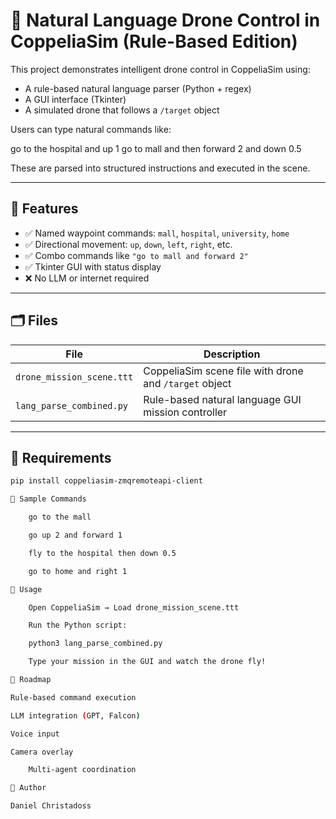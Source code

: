 # 🚁 Natural Language Drone Control in CoppeliaSim (Rule-Based Edition)

This project demonstrates intelligent drone control in CoppeliaSim using:
- A rule-based natural language parser (Python + regex)
- A GUI interface (Tkinter)
- A simulated drone that follows a `/target` object

Users can type natural commands like:

go to the hospital and up 1
go to mall and then forward 2 and down 0.5


These are parsed into structured instructions and executed in the scene.

---

## 🧠 Features

- ✅ Named waypoint commands: `mall`, `hospital`, `university`, `home`
- ✅ Directional movement: `up`, `down`, `left`, `right`, etc.
- ✅ Combo commands like `"go to mall and forward 2"`
- ✅ Tkinter GUI with status display
- ❌ No LLM or internet required

---

## 🗂 Files

| File | Description |
|------|-------------|
| `drone_mission_scene.ttt` | CoppeliaSim scene file with drone and `/target` object |
| `lang_parse_combined.py` | Rule-based natural language GUI mission controller |

---

## 🔧 Requirements

```bash
pip install coppeliasim-zmqremoteapi-client

💬 Sample Commands

    go to the mall

    go up 2 and forward 1

    fly to the hospital then down 0.5

    go to home and right 1

🚀 Usage

    Open CoppeliaSim → Load drone_mission_scene.ttt

    Run the Python script:

    python3 lang_parse_combined.py

    Type your mission in the GUI and watch the drone fly!

🧭 Roadmap

Rule-based command execution

LLM integration (GPT, Falcon)

Voice input

Camera overlay

    Multi-agent coordination

🙌 Author

Daniel Christadoss

